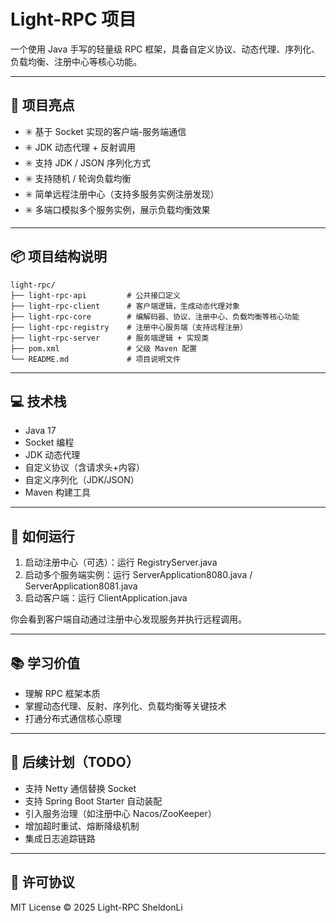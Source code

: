 # Light-RPC 项目

一个使用 Java 手写的轻量级 RPC 框架，具备自定义协议、动态代理、序列化、负载均衡、注册中心等核心功能。

---

## 🌟 项目亮点

- ✳️ 基于 Socket 实现的客户端-服务端通信
- ✳️ JDK 动态代理 + 反射调用
- ✳️ 支持 JDK / JSON 序列化方式
- ✳️ 支持随机 / 轮询负载均衡
- ✳️ 简单远程注册中心（支持多服务实例注册发现）
- ✳️ 多端口模拟多个服务实例，展示负载均衡效果

---

## 📦 项目结构说明
```
light-rpc/
├── light-rpc-api         # 公共接口定义
├── light-rpc-client      # 客户端逻辑，生成动态代理对象
├── light-rpc-core        # 编解码器、协议、注册中心、负载均衡等核心功能
├── light-rpc-registry    # 注册中心服务端（支持远程注册）
├── light-rpc-server      # 服务端逻辑 + 实现类
├── pom.xml               # 父级 Maven 配置
└── README.md             # 项目说明文件
```

---
## 💻 技术栈

- Java 17
- Socket 编程
- JDK 动态代理
- 自定义协议（含请求头+内容）
- 自定义序列化（JDK/JSON）
- Maven 构建工具

---

## 🚀 如何运行

1. 启动注册中心（可选）：运行 RegistryServer.java
2. 启动多个服务端实例：运行 ServerApplication8080.java / ServerApplication8081.java
3. 启动客户端：运行 ClientApplication.java

你会看到客户端自动通过注册中心发现服务并执行远程调用。

---

## 📚 学习价值

- 理解 RPC 框架本质
- 掌握动态代理、反射、序列化、负载均衡等关键技术
- 打通分布式通信核心原理

---

## 🔧 后续计划（TODO）

- 支持 Netty 通信替换 Socket
- 支持 Spring Boot Starter 自动装配
- 引入服务治理（如注册中心 Nacos/ZooKeeper）
- 增加超时重试、熔断降级机制
- 集成日志追踪链路

---

## 📄 许可协议

MIT License © 2025 Light-RPC SheldonLi